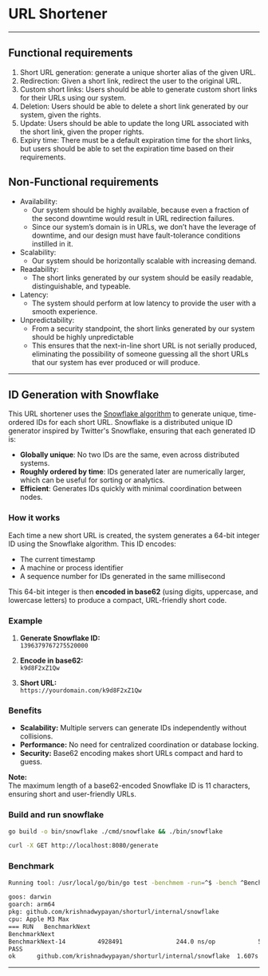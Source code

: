 # URL Shortener
---

## Functional requirements
1. Short URL generation: generate a unique shorter alias of the given URL.
2. Redirection: Given a short link, redirect the user to the original URL.
3. Custom short links: Users should be able to generate custom short links for their URLs using our system.
4. Deletion: Users should be able to delete a short link generated by our system, given the rights.
5. Update: Users should be able to update the long URL associated with the short link, given the proper rights.
6. Expiry time: There must be a default expiration time for the short links, but users should be able to set the expiration time based on their requirements.

## Non-Functional requirements
- Availability: 
    - Our system should be highly available, because even a fraction of the second downtime would result in URL redirection failures. 
    - Since our system’s domain is in URLs, we don’t have the leverage of downtime, and our design must have fault-tolerance conditions instilled in it.
- Scalability: 
    - Our system should be horizontally scalable with increasing demand.
- Readability: 
    - The short links generated by our system should be easily readable, distinguishable, and typeable.
- Latency: 
    - The system should perform at low latency to provide the user with a smooth experience.
- Unpredictability: 
    - From a security standpoint, the short links generated by our system should be highly unpredictable
    - This ensures that the next-in-line short URL is not serially produced, eliminating the possibility of someone guessing all the short URLs that our system has ever produced or will produce.

---

## ID Generation with Snowflake

This URL shortener uses the [Snowflake algorithm](https://en.wikipedia.org/wiki/Snowflake_ID) to generate unique, time-ordered IDs for each short URL. Snowflake is a distributed unique ID generator inspired by Twitter's Snowflake, ensuring that each generated ID is:

- **Globally unique**: No two IDs are the same, even across distributed systems.
- **Roughly ordered by time**: IDs generated later are numerically larger, which can be useful for sorting or analytics.
- **Efficient**: Generates IDs quickly with minimal coordination between nodes.

### How it works

Each time a new short URL is created, the system generates a 64-bit integer ID using the Snowflake algorithm. This ID encodes:

- The current timestamp
- A machine or process identifier
- A sequence number for IDs generated in the same millisecond

This 64-bit integer is then **encoded in base62** (using digits, uppercase, and lowercase letters) to produce a compact, URL-friendly short code.

### Example

1. **Generate Snowflake ID:**  
   `1396379767275520000`

2. **Encode in base62:**  
   `k9d8F2xZ1Qw`

3. **Short URL:**  
   `https://yourdomain.com/k9d8F2xZ1Qw`

### Benefits

- **Scalability:** Multiple servers can generate IDs independently without collisions.
- **Performance:** No need for centralized coordination or database locking.
- **Security:** Base62 encoding makes short URLs compact and hard to guess.

**Note:**  
The maximum length of a base62-encoded Snowflake ID is 11 characters, ensuring short and user-friendly URLs.

### Build and run snowflake
```sh
go build -o bin/snowflake ./cmd/snowflake && ./bin/snowflake
```

```sh
curl -X GET http://localhost:8080/generate
```

### Benchmark
```sh
Running tool: /usr/local/go/bin/go test -benchmem -run=^$ -bench ^BenchmarkNext$ github.com/krishnadwypayan/shorturl/internal/snowflake

goos: darwin
goarch: arm64
pkg: github.com/krishnadwypayan/shorturl/internal/snowflake
cpu: Apple M3 Max
=== RUN   BenchmarkNext
BenchmarkNext
BenchmarkNext-14         4928491               244.0 ns/op            56 B/op          2 allocs/op
PASS
ok      github.com/krishnadwypayan/shorturl/internal/snowflake  1.607s
```

---
